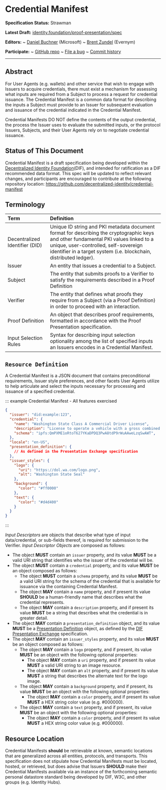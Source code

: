 Credential Manifest
==================

**Specification Status:** Strawman

**Latest Draft:**
  [identity.foundation/proof-presentation/spec](https://identity.foundation/credential-manifest)

**Editors:**
~ [Daniel Buchner](https://www.linkedin.com/in/dbuchner/) (Microsoft)
~ [Brent Zundel](https://www.linkedin.com/in/bzundel/) (Evernym)
<!-- -->
**Participate:**
~ [GitHub repo](https://github.com/decentralized-identity/credential-manifest)
~ [File a bug](https://github.com/decentralized-identity/credential-manifest/issues)
~ [Commit history](https://github.com/decentralized-identity/credential-manifestn/commits/master)

------------------------------------

## Abstract

For User Agents (e.g. wallets) and other service that wish to engage with Issuers to acquire credentials, there must exist a mechanism for assessing what inputs are required from a Subject to process a request for credential issuance. The Credential Manifest is a common data format for describing the inputs a Subject must provide to an Issuer for subsequent evaluation and issuance of the credential indicated in the Credential Manifest.

Credential Manifests DO NOT define the contents of the output credential, the process the Issuer uses to evaluate the submitted inputs, or the protocol Issuers, Subjects, and their User Agents rely on to negotiate credential issuance.
     
## Status of This Document

Credential Manifest is a draft specification being developed within the [Decentralized Identity Foundation](https://identity.foundation)(DIF), and intended for ratification as a DIF recommended data format. This spec will be updated to reflect relevant changes, and participants are encouraged to contribute at the following repository location: https://github.com/decentralized-identity/credential-manifest
     

## Terminology

Term | Definition
:--- | :---------
Decentralized Identifier (DID) | Unique ID string and PKI metadata document format for describing the cryptographic keys and other fundamental PKI values linked to a unique, user-controlled, self-sovereign identifier in a target system (i.e. blockchain, distributed ledger).
Issuer | An entity that issues a credential to a Subject.
Subject | The entity that submits proofs to a Verifier to satisfy the requirements described in a Proof Definition
Verifier | The entity that defines what proofs they require from a Subject (via a Proof Definition) in order to proceed with an interaction.
Proof Definition | An object that describes proof requirements, formatted in accordance with the Proof Presentation specification.
Input Selection Rules | Syntax for describing input selection optionality among the list of specified inputs an Issuers encodes in a Credential Manifest.

## `Resource Definition`

A Credential Manifest is a JSON document that contains preconditional requirements, Issuer style preferences, and other facets User Agents utilize to help articulate and select the inputs necessary for processing and issuance of a specified credential.

::: example Credential Manifest - All features exercised
```json
{
  "issuer": "did:example:123",
  "credential": {
    "name": "Washington State Class A Commercial Driver License",
    "description": "License to operate a vehicle with a gross combined weight rating (GCWR) of 26,001 or more pounds, as long as the GVWR of the vehicle(s) being towed is over 10,000 pounds.",
    "schema": "ipfs:QmPXME1oRtoT627YKaDPDQ3PwA8tdP9rWuAAweLzqSwAWT",
  },
  "locale": "en-US",
  "presentation_definition": {
    // As defined in the Presentation Exchange specification
  },
  "issuer_styles": {
    "logo": {
      "uri": "https://dol.wa.com/logo.png",
      "alt": "Washington State Seal"
    },
    "background": {
      "color": "#ff0000"
    },
    "text": {
      "color": "#d4d400"
    }
  }
}
```
:::

_Input Descriptors_ are objects that describe what type of input data/credential, or sub-fields thereof, is required for submission to the Verifier. _Input Descriptor Objects_ are composed as follows:

  - The object ****MUST**** contain an `issuer` property, and its value ****MUST**** be a valid URI string that identifies who the issuer of the credential will be.
  - The object ****MUST**** contain a `credential` property, and its value ****MUST**** be an object composed as follows:
      - The object ****MUST**** contain a `schema` property, and its value ****MUST**** be a valid URI string for the schema of the credential that is available for issuance via the containing Credential Manifest.
      - The object ****MAY**** contain a `name` property, and if present its value ****SHOULD**** be a human-friendly name that describes what the credential represents.
      - The object ****MAY**** contain a `description` property, and if present its value ****MUST**** be a string that describes what the credential is in greater detail.
  - The object ****MAY**** contain a `presentation_definition` object, and its value ****MUST**** be a [Presentation Definition](https://identity.foundation/presentation-exchange/#presentation-definition) object, as defined by the [DIF Presentation Exchange](https://identity.foundation/presentation-exchange) specification.
  - The object ****MAY**** contain an `issuer_styles` property, and its value ****MUST**** be an object composed as follows: 
      - The object ****MAY**** contain a `logo` property, and if present, its value ****MUST**** be an object with the following optional properties:
          - The object ****MAY**** contain a `uri` property, and if present its value ****MUST**** a valid URI string to an image resource.
          - The object ****MAY**** contain an `alt` property, and if present its value ****MUST**** a string that describes the alternate text for the logo image.
      - The object ****MAY**** contain a `background` property, and if present, its value ****MUST**** be an object with the following optional properties:
          - The object ****MAY**** contain a `color` property, and if present its value ****MUST**** a HEX string color value (e.g. #000000).
      - The object ****MAY**** contain a `text` property, and if present, its value ****MUST**** be an object with the following optional properties:
          - The object ****MAY**** contain a `color` property, and if present its value ****MUST**** a HEX string color value (e.g. #000000).

## Resource Location

Credential Manifests ****should**** be retrievable at known, semantic locations that are generalized across all entities, protocols, and transports. This specification does not stipulate how Credential Manifests must be located, hosted, or retrieved, but does advise that Issuers ****SHOULD**** make their Credential Manifests available via an instance of the forthcoming semantic personal datastore standard being developed by DIF, W3C, and other groups (e.g. Identity Hubs).